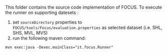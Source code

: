 This folder contains the source code implementation of FOCUS. To execute the runner on supporting datesets :
1. set ```sourceDirectory``` properties to ```FOCUS/tools/Focus/evaluation.properties``` as selected dataset (i.e. SHL, SHS, MVL, MVS)
2. run the following maven command:
```
mvn exec:java -Dexec.mainClass="it.focus.Runner" 
```
